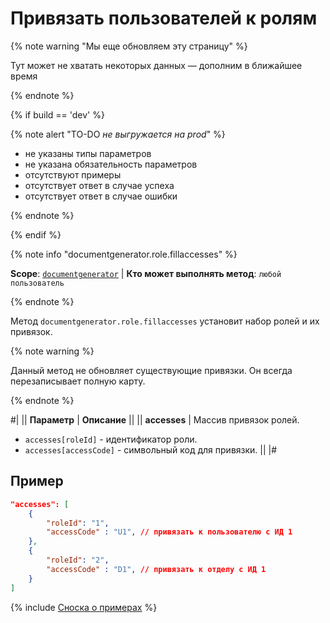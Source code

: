 # Привязать пользователей к ролям

{% note warning "Мы еще обновляем эту страницу" %}

Тут может не хватать некоторых данных — дополним в ближайшее время

{% endnote %}

{% if build == 'dev' %}

{% note alert "TO-DO _не выгружается на prod_" %}

- не указаны типы параметров
- не указана обязательность параметров
- отсутствуют примеры
- отсутствует ответ в случае успеха
- отсутствует ответ в случае ошибки

{% endnote %}

{% endif %}

{% note info "documentgenerator.role.fillaccesses" %}

**Scope**: [`documentgenerator`](../../scopes/permissions.md) | **Кто может выполнять метод**: `любой пользователь`

{% endnote %}

Метод `documentgenerator.role.fillaccesses` установит набор ролей и их привязок.

{% note warning %}

Данный метод не обновляет существующие привязки. Он всегда перезаписывает полную карту.

{% endnote %}

#|
|| **Параметр** | **Описание** ||
|| **accesses** | Массив привязок ролей.
- `accesses[roleId]` - идентификатор роли.
- `accesses[accessCode]` - символьный код для привязки. ||
|#

## Пример

```json
"accesses": [
	{
		"roleId": "1",
		"accessCode" : "U1", // привязать к пользователю с ИД 1
	},
	{
		"roleId": "2",
		"accessCode" : "D1", // привязать к отделу с ИД 1
	}
]
```

{% include [Сноска о примерах](../../../_includes/examples.md) %}